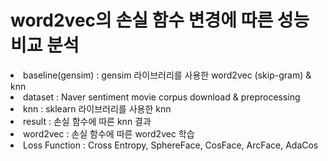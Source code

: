# word2vec의 손실 함수 변경에 따른 성능 비교 분석

<div>
  <li>baseline(gensim) : gensim 라이브러리를 사용한 word2vec (skip-gram) & knn</li>
  <li>dataset : Naver sentiment movie corpus download & preprocessing</li>
  <li>knn : sklearn 라이브러리를 사용한 knn</li>
  <li>result : 손실 함수에 따른 knn 결과</li>
  <li>word2vec : 손실 함수에 따른 word2vec 학습</li>
  <li>Loss Function : Cross Entropy, SphereFace, CosFace, ArcFace, AdaCos</li>
</div>
